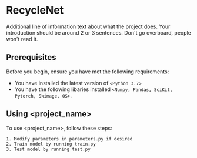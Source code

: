 # RecycleNet

<!-- - These are examples. See https://shields.io for others or to customize this set of shields. You might want to include dependencies, project status and licence info here -
![GitHub repo size](https://img.shields.io/github/repo-size/scottydocs/README-template.md)
![GitHub contributors](https://img.shields.io/github/contributors/scottydocs/README-template.md)
![GitHub stars](https://img.shields.io/github/stars/scottydocs/README-template.md?style=social)
![GitHub forks](https://img.shields.io/github/forks/scottydocs/README-template.md?style=social)
![Twitter Follow](https://img.shields.io/twitter/follow/scottydocs?style=social) -->

<!-- Project name is a `<utility/tool/feature>` that allows `<insert_target_audience>` to do `<action/task_it_does>`. -->

Additional line of information text about what the project does. Your introduction should be around 2 or 3 sentences. Don't go overboard, people won't read it.

## Prerequisites

Before you begin, ensure you have met the following requirements:
* You have installed the latest version of `<Python 3.7>`
* You have the following libaries installed `<Numpy, Pandas, SciKit, Pytorch, Skimage, OS>`.

## Using <project_name>

To use <project_name>, follow these steps:

```
1. Modify parameters in parameters.py if desired
2. Train model by running train.py
3. Test model by running test.py
```
